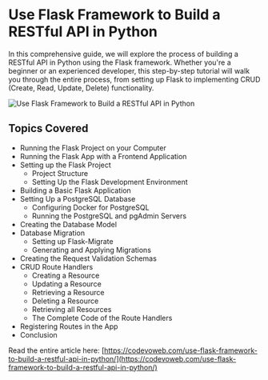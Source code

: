 # Use Flask Framework to Build a RESTful API in Python

In this comprehensive guide, we will explore the process of building a RESTful API in Python using the Flask framework. Whether you're a beginner or an experienced developer, this step-by-step tutorial will walk you through the entire process, from setting up Flask to implementing CRUD (Create, Read, Update, Delete) functionality.

![Use Flask Framework to Build a RESTful API in Python](https://codevoweb.com/wp-content/uploads/2023/06/Use-Flask-Framework-to-Build-a-RESTful-API-in-Python.webp)

## Topics Covered

- Running the Flask Project on your Computer
- Running the Flask App with a Frontend Application
- Setting up the Flask Project
    - Project Structure
    - Setting Up the Flask Development Environment
- Building a Basic Flask Application
- Setting Up a PostgreSQL Database
    - Configuring Docker for PostgreSQL
    - Running the PostgreSQL and pgAdmin Servers
- Creating the Database Model
- Database Migration
    - Setting up Flask-Migrate
    - Generating and Applying Migrations
- Creating the Request Validation Schemas
- CRUD Route Handlers
    - Creating a Resource
    - Updating a Resource
    - Retrieving a Resource
    - Deleting a Resource
    - Retrieving all Resources
    - The Complete Code of the Route Handlers
- Registering Routes in the App
- Conclusion

Read the entire article here: [https://codevoweb.com/use-flask-framework-to-build-a-restful-api-in-python/](https://codevoweb.com/use-flask-framework-to-build-a-restful-api-in-python/)
